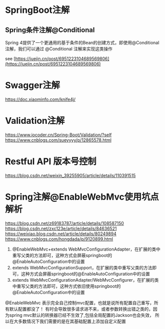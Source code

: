 # SpringBoot注解
## Spring条件注解@Conditional
Spring 4提供了一个更通用的基于条件的Bean的创建方式，即使用@Conditional注解，我们可以通过 @Conditional 注解来实现这类操作
 
see [https://juejin.cn/post/6951223104689569806](https://juejin.cn/post/6951223104689569806)

# Swagger注解
https://doc.xiaominfo.com/knife4j/

# Validation注解
https://www.iocoder.cn/Spring-Boot/Validation/?self
https://www.cnblogs.com/sueyyyy/p/12865578.html

# Restful API 版本号控制
https://blog.csdn.net/weixin_39255905/article/details/110391515


# Spring注解@EnableWebMvc使用坑点解析
https://blog.csdn.net/z69183787/article/details/108587150
https://blog.csdn.net/zxc123e/article/details/84636521
https://weixiao.blog.csdn.net/article/details/80249894
https://www.cnblogs.com/hongdada/p/9120899.html

1. @EnableWebMvc+extends WebMvcConfigurationAdapter，在扩展的类中重写父类的方法即可，这种方式会屏蔽springboot的@EnableAutoConfiguration中的设置
2. extends WebMvcConfigurationSupport，在扩展的类中重写父类的方法即可，这种方式会屏蔽springboot的@EnableAutoConfiguration中的设置
3. extends WebMvcConfigurationAdapter/WebMvcConfigurer，在扩展的类中重写父类的方法即可，这种方式依旧使用springboot的@EnableAutoConfiguration中的设置


@EnableWebMvc
表示完全自己控制mvc配置，也就是说所有配置自己重写，所有默认配置都没了！
有时会导致很多请求进不来，或者参数转换出错之类的，因为spring mvc默认的转换器已经不生效了,包括全局配置的Jackson也会失效，
所以在大多数情况下我们需要的是在其基础配置上添加自定义配置